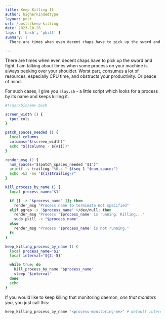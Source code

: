 ```yaml
---
title: Keep Killing It
author: higherkindedtype
layout: post
url: /posts/keep-killing
date: 2023-10-26
tags: [ 'bash', 'pkill' ]
summary: |
  There are times when even decent chaps have to pick up the sword and fight. I am talking about times when some process on your machine is always peeking over your shoulder. Worst part, consumes a lot of resources, especially CPU time, and obstructs your productivity. Or peace of mind. For such cases, I give you `slay`

---
```


There are times when even decent chaps have to pick up the sword and fight. I am talking about times when some process on your machine is always peeking over your shoulder. Worst part, consumes a lot of resources, especially CPU time, and obstructs your productivity. Or peace of mind.

For such cases, I give you `slay.sh` - a little script which looks for a process by its name and keeps killing it.

```bash
#!/usr/bin/env bash

screen_width () {
  tput cols
}

patch_spaces_needed () {
  local columns
  columns="$(screen_width)"
  echo "$((columns - ${#1}))"
}

render_msg () {
  num_spaces="$(patch_spaces_needed "$1")"
  printf -v trailing "%0.s " $(seq 1 "$num_spaces")
  echo >&2 -ne "${1}$trailing\r"
}

kill_process_by_name () {
  local process_name="$1"

  if [[ -z "$process_name" ]]; then
    render_msg "Process name to terminate not specified"
  elif pgrep -x "$process_name" >/dev/null; then
    render_msg "Process '$process_name' is running. Killing..."
    sudo pkill -x "$process_name"
  else
    render_msg "Process '$process_name' is not running."
  fi
}

keep_killing_process_by_name () {
  local process_name="$1"
  local interval="${2:-5}"

  while true; do
    kill_process_by_name "$process_name"
    sleep "$interval"
  done
  echo
}
```

If you would like to keep killing that monitoring daemon, _one that monitors you_, you just call this:

```bash
keep_killing_process_by_name "<process-monitoring-me>" # default interval to check = 5 seconds
```
